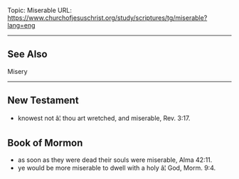 Topic: Miserable
URL: https://www.churchofjesuschrist.org/study/scriptures/tg/miserable?lang=eng

---

## See Also

Misery

---

## New Testament

- knowest not â¦ thou art wretched, and miserable, Rev. 3:17.

## Book of Mormon

- as soon as they were dead their souls were miserable, Alma 42:11.
- ye would be more miserable to dwell with a holy â¦ God, Morm. 9:4.

